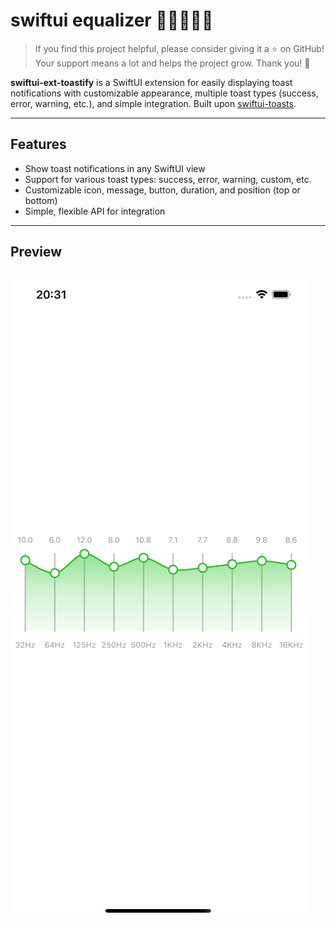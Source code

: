 # swiftui equalizer 🌟🌟🌟🌟🌟

> If you find this project helpful, please consider giving it a ⭐ on GitHub! Your support means a lot and helps the project grow. Thank you! 🌟

**swiftui-ext-toastify** is a SwiftUI extension for easily displaying toast notifications with customizable appearance, multiple toast types (success, error, warning, etc.), and simple integration. Built upon [swiftui-toasts](https://github.dev/sunghyun-k/swiftui-toasts).

---

## Features

- Show toast notifications in any SwiftUI view
- Support for various toast types: success, error, warning, custom, etc.
- Customizable icon, message, button, duration, and position (top or bottom)
- Simple, flexible API for integration

---

## Preview

![Preview 1](screenshot0.png)
---
